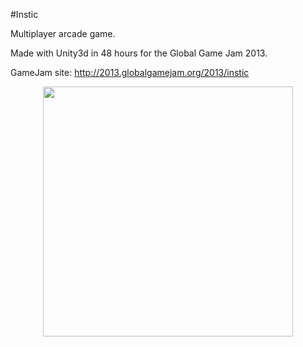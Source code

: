 #Instic

Multiplayer arcade game.

Made with Unity3d in 48 hours for the Global Game Jam 2013.

GameJam site: http://2013.globalgamejam.org/2013/instic

<p align="center">
  <img width="400px" src="https://dl.dropboxusercontent.com/u/4426771/portfolio/Instic/banner_2.png" />
</p>
